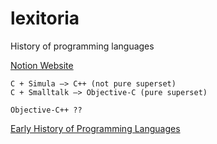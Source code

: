 # lexitoria
History of programming languages

[Notion Website](https://scrawny-slayer-df9.notion.site/Programming-Languages-c27954d7d7e54d01a9d3751eb58b1c3e)

```
C + Simula —> C++ (not pure superset)
C + Smalltalk —> Objective-C (pure superset)

Objective-C++ ??
```

[Early History of Programming Languages](https://www.youtube.com/watch?v=GHT7sWD3-Ho)
